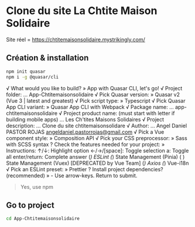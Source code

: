 # Clone du site La Chtite Maison Solidaire
Site réel = https://chtitemaisonsolidaire.mystrikingly.com/

## Création & installation
```bash
npm init quasar
npm i -g @quasar/cli
```
√ What would you like to build? » App with Quasar CLI, let's go!
√ Project folder: ... App-Chtitemaisonsolidaire
√ Pick Quasar version: » Quasar v2 (Vue 3 | latest and greatest)
√ Pick script type: » Typescript
√ Pick Quasar App CLI variant: » Quasar App CLI with Webpack
√ Package name: ... app-chtitemaisonsolidaire
√ Project product name: (must start with letter if building mobile apps) ... Les Ch'tites Maisons Solidaires
√ Project description: ... Clone du site chtitemaisonsolidare
√ Author: ... Angel Daniel PASTOR ROJAS <angeldaniel.pastorrojas@gmail.com>
√ Pick a Vue component style: » Composition API
√ Pick your CSS preprocessor: » Sass with SCSS syntax
? Check the features needed for your project: »
Instructions:
    ↑/↓: Highlight option
    ←/→/[space]: Toggle selection
    a: Toggle all
    enter/return: Complete answer
(*)   ESLint
(*)   State Management (Pinia)
( )   State Management (Vuex) [DEPRECATED by Vue Team]
(*)   Axios
(*)   Vue-i18n
√ Pick an ESLint preset: » Prettier
? Install project dependencies? (recommended) » - Use arrow-keys. Return to submit.  
>   Yes, use npm

## Go to project
```bash
cd App-Chtitemaisonsolidaire
```